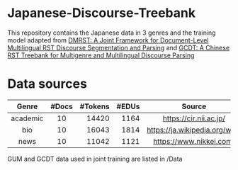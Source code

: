# Japanese-Discourse-Treebank

This repository contains the Japanese data in 3 genres and the training model adapted from [DMRST: A Joint Framework for Document-Level Multilingual RST Discourse Segmentation and Parsing](https://aclanthology.org/2021.codi-main.15/) and [GCDT: A Chinese RST Treebank for Multigenre and Multilingual Discourse Parsing](https://aclanthology.org/2022.aacl-short.47/)

# Data sources


| Genre   |  #Docs |  #Tokens | #EDUs | Source|
|:----------:|:-------------:|------:|------:|:-------------:|
| academic | 10 | 14420 | 1164 | https://cir.nii.ac.jp/ |
| bio | 10 |  16043 | 1814 | https://ja.wikipedia.org/wiki/ |
| news | 10 |  11042 | 1121 | https://www.nikkei.com/ |

GUM and GCDT data used in joint training are listed in /Data
